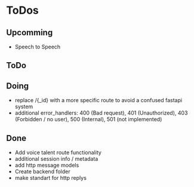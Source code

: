 # ToDos

## Upcomming

- Speech to Speech

## ToDo


## Doing

- replace /{_id} with a more specific route to avoid a confused fastapi system
- additional error_handlers: 400 (Bad request), 401 (Unauthorized), 403 (Forbidden / no user),  500 (Internal), 501 (not implemented)

## Done

- Add voice talent route functionality
- additional session info / metadata 
- add http message models
- Create backend folder
- make standart for http replys
